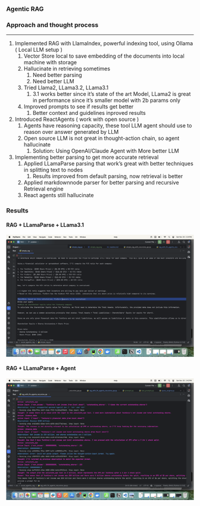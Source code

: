 ### Agentic RAG 

### Approach and thought process

---

1. Implemented RAG with LlamaIndex, powerful indexing tool, using Ollama ( Local LLM setup ) 
    1. Vector Store local to save embedding of the documents into local machine with storage 
    2. Hallucinate in retrieving sometimes
        1. Need better parsing 
        2. Need better LLM 
    3. Tried Llama2, LLama3.2, LLama3.1 
        1. 3.1 works better since it’s state of the art Model, LLama2 is great in performance since it’s smaller model with 2b params only 
    4. Improved prompts to see if results get better 
       1. Better context and guidelines inproved results 
2. Introduced ReactAgents ( work with open source )
    1. Agents have reasoning capacity, these tool LLM agent should use to reason over answer generated by LLM 
    2. Open source LLM is not great in thought-action chain, so agent hallucinate 
        1. Solution: Using OpenAI/Claude Agent with More better LLM
3. Implementing better parsing to get more accurate retrieval 
    1. Applied LLamaParse parsing that work’s great with better techniques in splitting text to nodes 
        1. Results improved from default parsing, now retrieval is better 
    2. Applied markdownnode parser for better parsing and recursive Retrieval engine
    3. React agents still hallucinate

### Results 
#### RAG + LLamaParse + LLama3.1 
![RAG](./resources/RAG.png)

#### RAG + LLamaParse + Agent 
![AgenticRAG](./resources/AgenticRAG.png)
